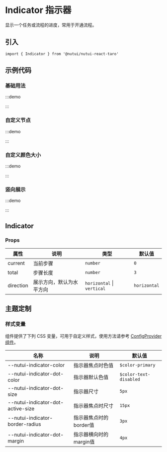 # Indicator 指示器


显示一个任务或流程的进度，常用于开通流程。

## 引入

```tsx
import { Indicator } from '@nutui/nutui-react-taro'
```

## 示例代码

### 基础用法

:::demo

<CodeBlock src='taro/demo1.tsx'></CodeBlock>

:::

### 自定义节点

:::demo

<CodeBlock src='taro/demo2.tsx'></CodeBlock>

:::

### 自定义颜色大小

:::demo

<CodeBlock src='taro/demo3.tsx'></CodeBlock>

:::

### 竖向展示

:::demo

<CodeBlock src='taro/demo4.tsx'></CodeBlock>

:::

## Indicator

### Props

| 属性 | 说明 | 类型 | 默认值 |
| --- | --- | --- | --- |
| current | 当前步骤 | `number` | `0` |
| total | 步骤长度 | `number` | `3` |
| direction | 展示方向，默认为水平方向 | `horizontal` \| `vertical` | `horizontal` |

## 主题定制

### 样式变量

组件提供了下列 CSS 变量，可用于自定义样式，使用方法请参考 [ConfigProvider 组件](#/zh-CN/component/configprovider)。

| 名称 | 说明 | 默认值 |
| --- | --- | --- |
| \--nutui-indicator-color | 指示器焦点时色值 | `$color-primary` |
| \--nutui-indicator-dot-color | 指示器默认色值 | `$color-text-disabled` |
| \--nutui-indicator-dot-size | 指示器尺寸 | `5px` |
| \--nutui-indicator-dot-active-size | 指示器焦点时尺寸 | `15px` |
| \--nutui-indicator-border-radius | 指示器焦点时的border值 | `3px` |
| \--nutui-indicator-dot-margin | 指示器横向时的margin值 | `4px` |
